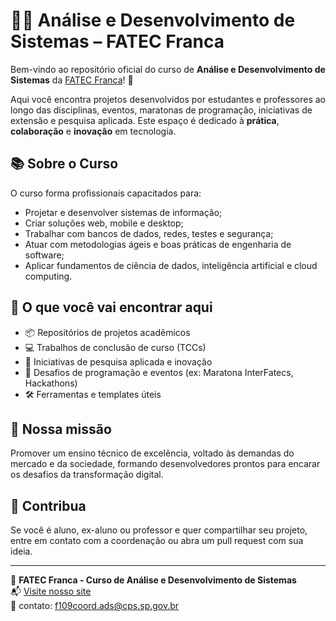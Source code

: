 # 👨‍💻 Análise e Desenvolvimento de Sistemas – FATEC Franca

Bem-vindo ao repositório oficial do curso de **Análise e Desenvolvimento de Sistemas** da [FATEC Franca](https://site.fatecfranca.edu.br/cursos/ads)! 🚀

Aqui você encontra projetos desenvolvidos por estudantes e professores ao longo das disciplinas, eventos, maratonas de programação, iniciativas de extensão e pesquisa aplicada. Este espaço é dedicado à **prática**, **colaboração** e **inovação** em tecnologia.

## 📚 Sobre o Curso

O curso forma profissionais capacitados para:

- Projetar e desenvolver sistemas de informação;
- Criar soluções web, mobile e desktop;
- Trabalhar com bancos de dados, redes, testes e segurança;
- Atuar com metodologias ágeis e boas práticas de engenharia de software;
- Aplicar fundamentos de ciência de dados, inteligência artificial e cloud computing.

## 🧠 O que você vai encontrar aqui

- 📦 Repositórios de projetos acadêmicos
- 💻 Trabalhos de conclusão de curso (TCCs)
- 🤖 Iniciativas de pesquisa aplicada e inovação
- 🎯 Desafios de programação e eventos (ex: Maratona InterFatecs, Hackathons)
- 🛠️ Ferramentas e templates úteis

## 🌟 Nossa missão

Promover um ensino técnico de excelência, voltado às demandas do mercado e da sociedade, formando desenvolvedores prontos para encarar os desafios da transformação digital.

## 🤝 Contribua

Se você é aluno, ex-aluno ou professor e quer compartilhar seu projeto, entre em contato com a coordenação ou abra um pull request com sua ideia.

---

📍 **FATEC Franca - Curso de Análise e Desenvolvimento de Sistemas**  
📬 [Visite nosso site](https://site.fatecfranca.edu.br/cursos/ads)  
📧 contato: f109coord.ads@cps.sp.gov.br
